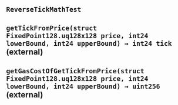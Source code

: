 ## `ReverseTickMathTest`






## `getTickFromPrice(struct FixedPoint128.uq128x128 price, int24 lowerBound, int24 upperBound) → int24 tick` (external)







## `getGasCostOfGetTickFromPrice(struct FixedPoint128.uq128x128 price, int24 lowerBound, int24 upperBound) → uint256` (external)








